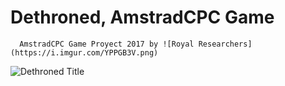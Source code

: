 # Dethroned, AmstradCPC Game
      AmstradCPC Game Proyect 2017 by ![Royal Researchers](https://i.imgur.com/YPPGB3V.png)
![Dethroned Title](https://i.imgur.com/YPPGB3V.png)
